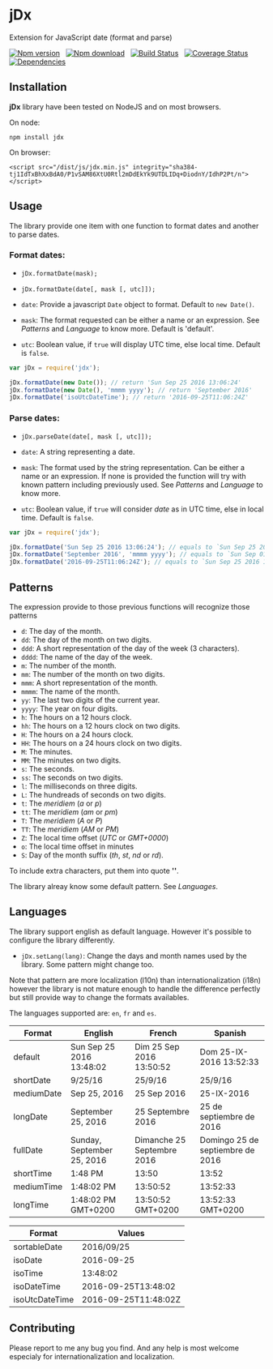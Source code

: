 # jDx

Extension for JavaScript date (format and parse)

[![Npm version](https://badge.fury.io/js/jdx.svg)](https://badge.fury.io/js/jdx)
&nbsp; 
[![Npm download](https://img.shields.io/npm/dm/jdx.svg)](https://www.npmjs.com/package/jdx)
&nbsp; 
[![Build Status](https://api.travis-ci.org/AxFab/jdx.svg?branch=master)](http://travis-ci.org/axfab/jdx)
&nbsp; 
[![Coverage Status](https://img.shields.io/coveralls/AxFab/jdx.svg)](https://coveralls.io/r/AxFab/jdx?branch=master)
&nbsp; 
[![Dependencies](https://david-dm.org/AxFab/jdx.svg)](https://david-dm.org/AxFab/jdx)

## Installation

__jDx__ library have been tested on NodeJS and on most browsers.

On node:

    npm install jdx

On browser:

    <script src="/dist/js/jdx.min.js" integrity="sha384-tj1IdTxBhXxBdA0/P1vSAM86XtU0Rtl2mDdEkYk9UTDLIDq+DiodnY/IdhP2Pt/n"></script>

## Usage

The library provide one item with one function to format dates and another 
to parse dates.

### Format dates:

  - `jDx.formatDate(mask);`
  - `jDx.formatDate(date[, mask [, utc]]);`

  - `date`: Provide a javascript `Date` object to format. Default to `new Date()`.
  - `mask`: The format requested can be either a name or an expression. See _Patterns_ and _Language_ to know more. Default is 'default'.
  - `utc`: Boolean value, if `true` will display UTC time, else local time. Default is `false`.

```js
var jDx = require('jdx');

jDx.formatDate(new Date()); // return 'Sun Sep 25 2016 13:06:24'
jDx.formatDate(new Date(), 'mmmm yyyy'); // return 'September 2016'
jDx.formatDate('isoUtcDateTime'); // return '2016-09-25T11:06:24Z'
```


### Parse dates:

  - `jDx.parseDate(date[, mask [, utc]]);`

  - `date`: A string representing a date.
  - `mask`: The format used by the string representation. Can be either a name or an expression. If none is provided the function will try with known pattern including previously used. See _Patterns_ and _Language_ to know more.
  - `utc`: Boolean value, if `true` will consider _date_ as in UTC time, else in local time. Default is `false`.

```js
var jDx = require('jdx');

jDx.formatDate('Sun Sep 25 2016 13:06:24'); // equals to `Sun Sep 25 2016 13:06:24 GMT+0200`
jDx.formatDate('September 2016', 'mmmm yyyy'); // equals to `Sun Sep 01 2016 00:00:00 GMT+0200`
jDx.formatDate('2016-09-25T11:06:24Z'); // equals to `Sun Sep 25 2016 13:06:24 GMT+0200`
```

## Patterns

The expression provide to those previous functions will recognize those patterns

  - `d`: The day of the month.
  - `dd`: The day of the month on two digits.
  - `ddd`: A short representation of the day of the week (3 characters).
  - `dddd`: The name of the day of the week.
  - `m`: The number of the month.
  - `mm`: The number of the month on two digits.
  - `mmm`: A short representation of the month.
  - `mmmm`: The name of the month.
  - `yy`: The last two digits of the current year.
  - `yyyy`: The year on four digits.
  - `h`: The hours on a 12 hours clock.
  - `hh`: The hours on a 12 hours clock on two digits.
  - `H`: The hours on a 24 hours clock.
  - `HH`: The hours on a 24 hours clock on two digits.
  - `M`: The minutes.
  - `MM`: The minutes on two digits.
  - `s`: The seconds.
  - `ss`: The seconds on two digits.
  - `l`: The milliseconds on three digits.
  - `L`: The hundreads of seconds on two digits.
  - `t`: The _meridiem_ (_a_ or _p_)
  - `tt`: The _meridiem_ (_am_ or _pm_)
  - `T`: The _meridiem_ (_A_ or _P_)
  - `TT`: The _meridiem_ (_AM_ or _PM_)
  - `Z`: The local time offset (_UTC_ or _GMT+0000_)
  - `o`: The local time offset in minutes
  - `S`: Day of the month suffix (_th_, _st_, _nd_ or _rd_).

To include extra characters, put them into quote __''__.

The library alreay know some default pattern. See _Languages_.

## Languages

The library support english as default language. However it's possible to
configure the library differently.

  - `jDx.setLang(lang)`: Change the days and month names used by the library. Some pattern might change too.

Note that pattern are more localization (l10n) than internationalization (i18n)
however the library is not mature enough to handle the difference perfectly but still provide 
way to change the formats availables.

The languages supported are: `en`, `fr` and `es`.

Format         | English                    | French                     | Spanish
---------------|----------------------------|----------------------------|---------
default        | Sun Sep 25 2016 13:48:02   | Dim 25 Sep 2016 13:50:52   | Dom 25-IX-2016 13:52:33
shortDate      | 9/25/16                    | 25/9/16                    | 25/9/16
mediumDate     | Sep 25, 2016               | 25 Sep 2016                | 25-IX-2016
longDate       | September 25, 2016         | 25 Septembre 2016          | 25 de septiembre de 2016
fullDate       | Sunday, September 25, 2016 | Dimanche 25 Septembre 2016 | Domingo 25 de septiembre de 2016
shortTime      | 1:48 PM                    | 13:50                      | 13:52
mediumTime     | 1:48:02 PM                 | 13:50:52                   | 13:52:33
longTime       | 1:48:02 PM GMT+0200        | 13:50:52 GMT+0200          | 13:52:33 GMT+0200

Format         | Values
---------------|-----------------------
sortableDate   | 2016/09/25
isoDate        | 2016-09-25
isoTime        | 13:48:02
isoDateTime    | 2016-09-25T13:48:02
isoUtcDateTime | 2016-09-25T11:48:02Z


## Contributing

Please report to me any bug you find. And any help is most welcome especialy for 
internationalization and localization.

